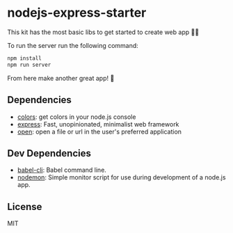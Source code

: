 # nodejs-express-starter
This kit has the most basic libs to get started to create web app 🎒🚀

To run the server run the following command:

```javascript
npm install
npm run server
```

From here make another great app! 🌟

## Dependencies

- [colors](https://ghub.io/colors): get colors in your node.js console
- [express](https://ghub.io/express): Fast, unopinionated, minimalist web framework
- [open](https://ghub.io/open): open a file or url in the user&#39;s preferred application

## Dev Dependencies

- [babel-cli](https://ghub.io/babel-cli): Babel command line.
- [nodemon](https://ghub.io/nodemon): Simple monitor script for use during development of a node.js app.

## License

MIT
